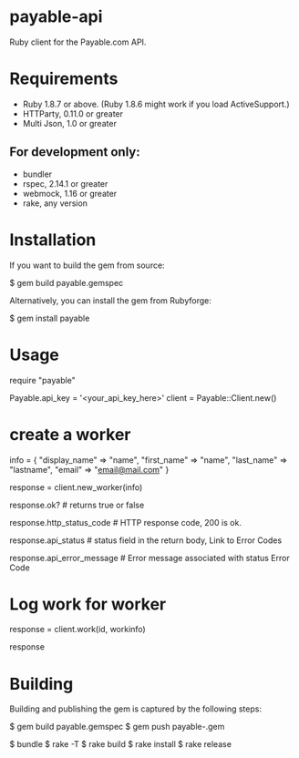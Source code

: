 # payable-api

Ruby client for the Payable.com API.

# Requirements

* Ruby 1.8.7 or above. (Ruby 1.8.6 might work if you load ActiveSupport.)
* HTTParty, 0.11.0 or greater
* Multi Json, 1.0 or greater

## For development only:

* bundler
* rspec, 2.14.1 or greater
* webmock, 1.16 or greater
* rake, any version

# Installation

If you want to build the gem from source:

$ gem build payable.gemspec

Alternatively, you can install the gem from Rubyforge:

$ gem install payable

# Usage

require "payable"

Payable.api_key = '<your_api_key_here>'
client = Payable::Client.new()

# create a worker
info = {
  "display_name" => "name",
  "first_name" => "name",
  "last_name" => "lastname",
  "email" => "email@mail.com"
}

response = client.new_worker(info)

response.ok? # returns true or false

response.http_status_code # HTTP response code, 200 is ok.

response.api_status # status field in the return body, Link to Error Codes

response.api_error_message # Error message associated with status Error Code

# Log work for worker
response = client.work(id, workinfo)

response

# Building

Building and publishing the gem is captured by the following steps:

$ gem build payable.gemspec
$ gem push payable-<current version>.gem

$ bundle
$ rake -T
$ rake build
$ rake install
$ rake release
